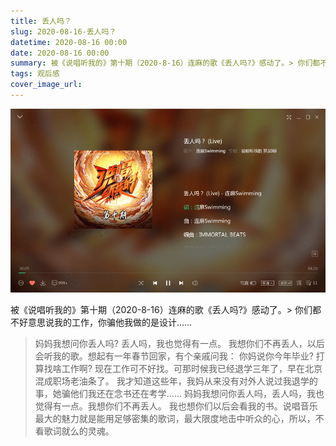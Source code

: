 ```yaml
---
title: 丢人吗？
slug: 2020-08-16-丢人吗？
datetime: 2020-08-16 00:00
date: 2020-08-16 00:00
summary: 被《说唱听我的》第十期（2020-8-16）连麻的歌《丢人吗?》感动了。> 你们都不好意思说我的工作...
tags: 观后感
cover_image_url: 
---
```

![86688-w90kkfe9avj.png](../assets/2020/09/1564711731.png)
<!--more-->
被《说唱听我的》第十期（2020-8-16）连麻的歌《丢人吗?》感动了。> 你们都不好意思说我的工作，你骗他我做的是设计……
> 妈妈我想问你丢人吗? 
> 丢人吗，我也觉得有一点。
> 我想你们不再丢人，以后会听我的歌。想起有一年春节回家，有个亲戚问我：
你妈说你今年毕业? 打算找啥工作啊? 现在工作可不好找。可那时候我已经退学三年了，早在北京混成职场老油条了。
我才知道这些年，我妈从来没有对外人说过我退学的事，她骗他们我还在念书还在考学……
妈妈我想问你丢人吗，丢人吗，我也觉得有一点。我想你们不再丢人。
我也想你们以后会看我的书。说唱音乐最大的魅力就是能用足够密集的歌词，最大限度地击中听众的心，所以，不看歌词就么的灵魂。